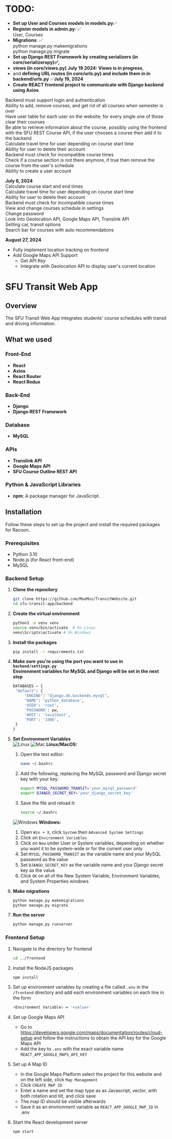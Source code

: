 # TODO: 
- **Set up User and Courses models in models.py**✅  
- **Register models in admin.py**: ✅  
User, Courses  
- **Migrations**:  ✅  
python manage.py makemigrations  
python manage.py migrate  
- **Set up Django REST Framework by creating serializers (in core/serializerspy)✅,**  
- **views (in core/views.py)** **July 19 2024: Views is in progress**,  
- and **defining URL routes (in core/urls.py) and include them in in backend/urls.py** ✅**July 19, 2024**  
- **Create REACT frontend project to communicate with Django backend using Axios**  

Backend must support login and authentication  
Ability to add, remove courses, and get rid of all courses when semester is over  
Have user table for each user on the website; for every single one of those clear their courses  
Be able to retrieve information about the course, possibly using the frontend with the SFU REST Course API, if the user chooses a course then add it to the backend  
Calculate travel time for user depending on course start time  
Ability for user to delete their account  
Backend must check for incompatible course times  
Check if a course section is not there anymore, if true then remove the course from the user's schedule  
Ability to create a user account  

**July 6, 2024**  
Calculate course start and end times  
Calculate travel time for user depending on course start time  
Ability for user to delete their account  
Backend must check for incompatible course times   
View and change courses schedule in settings  
Change password  
Look into Geolocation API, Google Maps API, Translink API  
Setting car, transit options  
Search bar for courses with auto recommendations  

**August 27, 2024** 
- Fully implement location tracking on frontend
- Add Google Maps API Support 
   - Get API Key
   - Integrate with Geolocation API to display user's current location


# SFU Transit Web App

## Overview

The SFU Transit Web App integrates students' course schedules with transit and driving information.
## What we used

### Front-End

- **React**
- **Axios**
- **React Router**
- **React Redux**

### Back-End

- **Django**
- **Django REST Framework**

### Database

- **MySQL**

### APIs

- **Translink API**
- **Google Maps API**
- **SFU Course Outline REST API**

### Python & JavaScript Libraries

- **npm**: A package manager for JavaScript.


## Installation

Follow these steps to set up the project and install the required packages for Racoon.

### Prerequisites

- Python 3.10
- Node.js (for React front-end)
- MySQL

### Backend Setup

1. **Clone the repository**

   ```bash
   git clone https://github.com/MoeMus/TransitWebsite.git
   cd sfu-transit-app/backend

2. **Create the virtual environment**

   ```bash
   python3 -m venv venv
   source venv/bin/activate  # On Linux
   venv\Scripts\activate # On Windows

3. **Install the packages**

   ```bash
   pip install -r requirements.txt

4. **Make sure you're using the port you want to use in `backend/settings.py`**  
   **Environment variables for MySQL and Django will be set in the next step**

   ```python
   DATABASES = {
    "default": {
        "ENGINE": "django.db.backends.mysql",
        "NAME": 'python_database',
        'USER': 'root',
        'PASSWORD': pw,
        'HOST': 'localhost',
        'PORT': '3306',
    }
   }  


5. **Set Environment Variables**  
   ![Linux](https://img.icons8.com/color/48/000000/linux.png) ![Mac](https://img.icons8.com/ios-filled/50/000000/mac-os.png) **Linux/MacOS:**

   1. Open the text editor:
      ```bash
      nano ~/.bashrc  
      ```

   2. Add the following, replacing the MySQL password and Django secret key with your key:
      ```bash
      export MYSQL_PASSWORD_TRANSIT='your_mysql_password'
      export DJANGO_SECRET_KEY='your_django_secret_key'
      ```

   3. Save the file and reload it:
      ```bash
      source ~/.bashrc
      ```

   ![Windows](https://img.icons8.com/?size=50&id=TuXN3JNUBGOT&format=png&color=000000) **Windows:**
   1. Open `Win + X`, click `System` then `Advanced System Settings`
   2. Click on `Environment Variables`
   3. Click on `New` under User or System variables, depending on whether you want it to be system-wide or for the current user only
   4. Set `MYSQL_PASSWORD_TRANSIT` as the variable name and your MySQL password as the value
   5. Set `DJANGO_SECRET_KEY` as the variable name and your Django secret key as the value
   6. Click `OK` on all of the New System Variable, Environment Variables, and System Properties windows

   
6. **Make migrations**
   ```bash
   python manage.py makemigrations
   python manage.py migrate

7. **Run the server**
   ```bash
   python manage.py runserver

### Frontend Setup
1. Navigate to the directory for frontend
   ```bash
   cd ../frontend

2. Install the NodeJS packages
   ```bash
   npm install

3. Set up environment variables by creating a file called `.env` in the `/frontend` directory and add each environment variables on each line in the
   form
   ```bash
   <Environment Variable> = '<value>'

4. Set up Google Maps API
   - Go to https://developers.google.com/maps/documentation/routes/cloud-setup and follow the instructions to obtain the API key for the Google Maps API
   - Add the key to `.env` with the exact variable name `REACT_APP_GOOGLE_MAPS_API_KEY`
   
5. Set up A Map ID
   - In the Google Maps Platform select the project for this website and on the left side, click `Map Management`
   - Click `CREATE MAP ID`
   - Enter a name and set the map type as as Javascript, vector, with both rotation and tilt, and click save
   - The map ID should be visible afterwards
   - Save it as an environment variable as `REACT_APP_GOOGLE_MAP_ID` in .env

6. Start the React development server
   ```bash
   npm start
